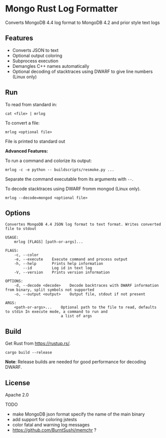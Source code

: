 # Mongo Rust Log Formatter

Converts MongoDB 4.4 log format to MongoDB 4.2 and prior style text logs

## Features
* Converts JSON to text
* Optional output coloring
* Subprocess execution
* Demangles C++ names automatically
* Optional decoding of stacktraces using DWARF to give line numbers (Linux only)

## Run

To read from standard in:

```cat <file> | mrlog```

To convert a file:

```mrlog <optional file>```

File is printed to standard out

**Advanced Features:**

To run a command and colorize its output:

```mrlog -c -e python -- buildscripts/resmoke.py ...```

Separate the command executable from its arguments with `--`.

To decode stacktraces using DWARF fromm mongod (Linux only).

```mrlog --decode=mongod <optional file>```


## Options

```
Convertes MongoDB 4.4 JSON log format to text format. Writes converted file to stdout

USAGE:
    mrlog [FLAGS] [path-or-args]...

FLAGS:
    -c, --color
    -e, --execute    Execute command and process output
    -h, --help       Prints help information
        --id         Log id in text log
    -V, --version    Prints version information

OPTIONS:
    -d, --decode <decode>    Decode backtraces with DWARF information from binary, split symbols not supported
    -o, --output <output>    Output file, stdout if not present

ARGS:
    <path-or-args>...    Optional path to the file to read, defaults to stdin In execute mode, a command to run and
                         a list of args
```

## Build
Get Rust from https://rustup.rs/.

```cargo build --release```

**Note**: Release builds are needed for good performance for decoding DWARF.

## License

Apache 2.0


TODO
- make MongoDB json format specify the name of the main binary
- add support for coloring jstests
- color fatal and warning log messages
- https://github.com/BurntSushi/memchr ?

